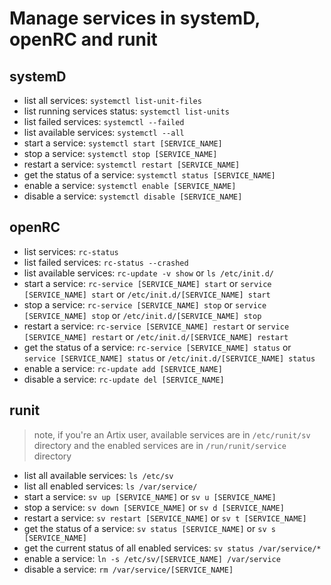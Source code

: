 # Manage services in systemD, openRC and runit


## systemD


* list all services: `systemctl list-unit-files`
* list running services status: `systemctl list-units`
* list failed services: `systemctl --failed`
* list available services: `systemctl --all`
* start a service: `systemctl start [SERVICE_NAME]`
* stop a service: `systemctl stop [SERVICE_NAME]`
* restart a service: `systemctl restart [SERVICE_NAME]`
* get the status of a service: `systemctl status [SERVICE_NAME]`
* enable a service: `systemctl enable [SERVICE_NAME]`
* disable a service: `systemctl disable [SERVICE_NAME]`


## openRC


* list services: `rc-status`
* list failed services: `rc-status --crashed`
* list available services: `rc-update -v show` or `ls /etc/init.d/`
* start a service: `rc-service [SERVICE_NAME] start` or `service [SERVICE_NAME] start` or `/etc/init.d/[SERVICE_NAME] start`
* stop a service: `rc-service [SERVICE_NAME] stop` or `service [SERVICE_NAME] stop` or `/etc/init.d/[SERVICE_NAME] stop`
* restart a service: `rc-service [SERVICE_NAME] restart` or `service [SERVICE_NAME] restart` or `/etc/init.d/[SERVICE_NAME] restart`
* get the status of a service: `rc-service [SERVICE_NAME] status` or `service [SERVICE_NAME] status` or `/etc/init.d/[SERVICE_NAME] status`
* enable a service: `rc-update add [SERVICE_NAME]`
* disable a service: `rc-update del [SERVICE_NAME]`


## runit


> note, if you're an Artix user, available services are in `/etc/runit/sv` directory
>       and the enabled services are in `/run/runit/service` directory


* list all available services: `ls /etc/sv`
* list all enabled services: `ls /var/service/`
* start a service: `sv up [SERVICE_NAME]` or `sv u [SERVICE_NAME]`
* stop a service: `sv down [SERVICE_NAME]` or `sv d [SERVICE_NAME]`
* restart a service: `sv restart [SERVICE_NAME]` or `sv t [SERVICE_NAME]`
* get the status of a service: `sv status [SERVICE_NAME]` or `sv s [SERVICE_NAME]`
* get the current status of all enabled services: `sv status /var/service/*`
* enable a service: `ln -s /etc/sv/[SERVICE_NAME] /var/service`
* disable a service: `rm /var/service/[SERVICE_NAME]`

